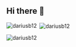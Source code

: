 ## Hi there 👋

<p><img align="left" src="https://github-readme-stats.vercel.app/api/top-langs?username=dariusb12&show_icons=true&locale=en&layout=compact" alt="dariusb12" /></p>

<p>&nbsp;<img align="center" src="https://github-readme-stats.vercel.app/api?username=dariusb12&show_icons=true&locale=en" alt="dariusb12" /></p>

<p><img align="center" src="https://github-readme-streak-stats.herokuapp.com/?user=dariusb12&" alt="dariusb12" /></p>
